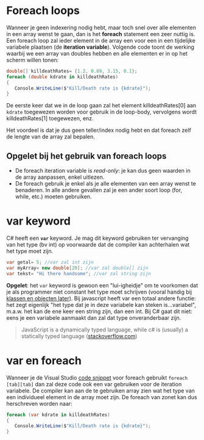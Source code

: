 # Foreach loops
Wanneer je geen indexering nodig hebt, maar toch snel over alle elementen in een array wenst te gaan, dan is het **foreach** statement een zeer nuttig is.
Een foreach loop zal ieder element in de array een voor een in een tijdelijke variabele plaatsen (de **iteration variable**). 
Volgende code toont de werking waarbij we een array van doubles hebben en alle elementen er in op het scherm willen tonen:
```csharp
double[] killdeathRates= {1.2, 0.89, 3.15, 0.1};
foreach (double kdrate in killdeathRates)
{
   Console.WriteLine($"Kill/Death rate is {kdrate}");
}
```

De eerste keer dat we in de loop gaan zal het element killdeathRates[0] aan ``kdrate`` toegewezen worden voor gebruik in de loop-body, vervolgens wordt killdeathRates[1] toegewezen, enz.

Het voordeel is dat je dus geen teller/index nodig hebt en dat foreach zelf de lengte van de array zal bepalen.

## Opgelet bij het gebruik van foreach loops
* De foreach iteration variable is *read-only*: je kan dus geen waarden in de array aanpassen, enkel uitlezen.
* De foreach gebruik je enkel als je alle elementen van een array wenst te benaderen. In alle andere gevallen zal je een ander soort loop (for, while, etc.) moeten gebruiken.

# var keyword
C# heeft een **``var``** keyword. Je mag dit keyword gebruiken ter vervanging van het type (bv int) op voorwaarde dat de compiler kan achterhalen wat het type moet zijn.
```csharp
var getal= 5; //var zal int zijn
var myArray= new double[20]; //var zal double[] zijn
var tekst= "Hi there handsome"; //var zal string zijn
```

**Opgelet**: het ``var`` keyword is gewoon een "lui-igheidje" om te voorkomen dat je als programmer niet constant het type moet schrijven (vooral handig bij [klassen en objecten later](6_klassen_en_objecten/README.MD)). Bij javascript heeft var een totaal andere functie: het zegt eigenlijk "het type dat je in deze variabele kan steken is...variabel", m.a.w. het kan de ene  keer een string zijn, dan een int. Bij C# gaat dit niet: eens je een variabele aanmaakt dan zal dat type onveranderbaar zijn.
> JavaScript is a dynamically typed language, while c# is (usually) a statically typed language ([stackoverflow.com](https://stackoverflow.com/questions/8457813/difference-between-the-implementation-of-var-in-javascript-and-c-sharp))

# var en foreach
Wanneer je de Visual Studio [code snippet](https://msdn.microsoft.com/en-us/library/z41h7fat.aspx) voor foreach gebruikt ``foreach [tab][tab]`` dan zal deze code ook een var gebruiken voor de iteration variabele. De compiler kan aan de te gebruiken array zien wat het type van een individueel element in de array moet zijn.
De foreach van zonet kan dus herschreven worden naar:
```csharp
foreach (var kdrate in killdeathRates)
{
   Console.WriteLine($"Kill/Death rate is {kdrate}");
}
```

